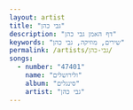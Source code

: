 ```yaml
---
layout: artist
title: "גבי כהן"
description: "דף האמן גבי כהן"
keywords: "שירים, מוזיקה, גבי כהן"
permalink: /artists/גבי-כהן/
songs:
  - number: "47401"
    name: "ולירושלים"
    album: "סינגלים"
    artist: "גבי כהן"
---
```

